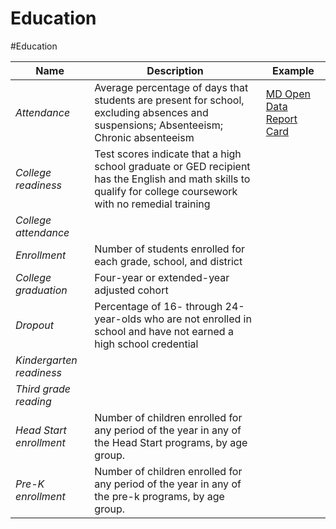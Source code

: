 # Education

\#Education

| Name                     | Description                                                                                                                                                   | Example                                                           |
| ------------------------ | ------------------------------------------------------------------------------------------------------------------------------------------------------------- | ----------------------------------------------------------------- |
| _Attendance_             | Average percentage of days that students are present for school, excluding absences and suspensions; Absenteeism; Chronic absenteeism                         | [MD Open Data Report Card](https://reportcard.msde.maryland.gov/) |
| _College readiness_      | Test scores indicate that a high school graduate or GED recipient has the English and math skills to qualify for college coursework with no remedial training |                                                                   |
| _College attendance_     |                                                                                                                                                               |                                                                   |
| _Enrollment_             | Number of students enrolled for each grade, school, and district                                                                                              |                                                                   |
| _College graduation_     | Four-year or extended-year adjusted cohort                                                                                                                    |                                                                   |
| _Dropout_                | Percentage of 16- through 24-year-olds who are not enrolled in school and have not earned a high school credential                                            |                                                                   |
| _Kindergarten readiness_ |                                                                                                                                                               |                                                                   |
| _Third grade reading_    |                                                                                                                                                               |                                                                   |
| _Head Start enrollment_  | Number of children enrolled for any period of the year in any of the Head Start programs, by age group.                                                       |                                                                   |
| _Pre-K enrollment_       | Number of children enrolled for any period of the year in any of the pre-k programs, by age group.                                                            |                                                                   |
